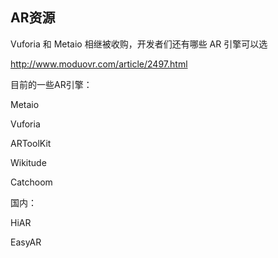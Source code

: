 ## AR资源

Vuforia 和 Metaio 相继被收购，开发者们还有哪些 AR 引擎可以选

http://www.moduovr.com/article/2497.html



目前的一些AR引擎：

Metaio

Vuforia

ARToolKit

Wikitude

Catchoom

国内：

HiAR

EasyAR





